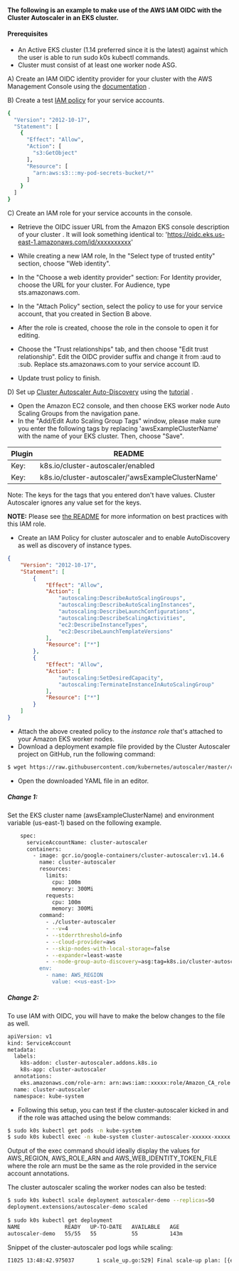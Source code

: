 #### The following is an example to make use of the AWS IAM OIDC with the Cluster Autoscaler in an EKS cluster. 


#### Prerequisites 

  - An Active EKS cluster (1.14 preferred since it is the latest) against which the user is able to run sudo k0s kubectl commands. 
  - Cluster must consist of at least one worker node ASG. 

A) Create an IAM OIDC identity provider for your cluster with the AWS Management Console using the [documentation] . 

B) Create a test [IAM policy] for your service accounts.

```sh
{
  "Version": "2012-10-17",
  "Statement": [
    {
      "Effect": "Allow",
      "Action": [
        "s3:GetObject"
      ],
      "Resource": [
        "arn:aws:s3:::my-pod-secrets-bucket/*"
      ]
    }
  ]
}
```

C) Create an IAM role for your service accounts in the console.
- Retrieve the OIDC issuer URL from the Amazon EKS console description of your cluster . It will look something identical to: 
'https://oidc.eks.us-east-1.amazonaws.com/id/xxxxxxxxxx'
- While creating a new IAM role, In the "Select type of trusted entity" section, choose "Web identity".
- In the "Choose a web identity provider" section:
For Identity provider, choose the URL for your cluster.
For Audience, type sts.amazonaws.com.

- In the "Attach Policy" section, select the policy to use for your service account, that you created in Section B above. 
- After the role is created, choose the role in the console to open it for editing.
- Choose the "Trust relationships" tab, and then choose "Edit trust relationship".
Edit the OIDC provider suffix and change it from :aud to :sub.
Replace sts.amazonaws.com to your service account ID.
- Update trust policy to finish. 

D) Set up [Cluster Autoscaler Auto-Discovery] using the [tutorial](README.md#auto-discovery-setup) . 
- Open the Amazon EC2 console, and then choose EKS worker node Auto Scaling Groups from the navigation pane.
- In the "Add/Edit Auto Scaling Group Tags" window, please make sure you enter the following tags by replacing 'awsExampleClusterName' with the name of your EKS cluster. Then, choose "Save".

| Plugin | README |
| ------ | ------ |
| Key: | k8s.io/cluster-autoscaler/enabled |
| Key: | k8s.io/cluster-autoscaler/'awsExampleClusterName' |

Note: The keys for the tags that you entered don't have values. Cluster Autoscaler ignores any value set for the keys.

__NOTE:__ Please see [the README](README.md#IAM-Policy) for more information on best practices with this IAM role.

- Create an IAM Policy for cluster autoscaler and to enable AutoDiscovery as well as discovery of instance types.

```json
{
    "Version": "2012-10-17",
    "Statement": [
        {
            "Effect": "Allow",
            "Action": [
                "autoscaling:DescribeAutoScalingGroups",
                "autoscaling:DescribeAutoScalingInstances",
                "autoscaling:DescribeLaunchConfigurations",
                "autoscaling:DescribeScalingActivities",
                "ec2:DescribeInstanceTypes",
                "ec2:DescribeLaunchTemplateVersions"
            ],
            "Resource": ["*"]
        },
        {
            "Effect": "Allow",
            "Action": [
                "autoscaling:SetDesiredCapacity",
                "autoscaling:TerminateInstanceInAutoScalingGroup"
            ],
            "Resource": ["*"]
        }
    ]
}
```

- Attach the above created policy to the *instance role* that's attached to your Amazon EKS worker nodes.
- Download a deployment example file provided by the Cluster Autoscaler project on GitHub, run the following command:

```sh
$ wget https://raw.githubusercontent.com/kubernetes/autoscaler/master/cluster-autoscaler/cloudprovider/aws/examples/cluster-autoscaler-autodiscover.yaml
```

- Open the downloaded YAML file in an editor. 

##### Change 1: 

Set the EKS cluster name (awsExampleClusterName) and environment variable (us-east-1) based on the following example. 

```sh
    spec:
      serviceAccountName: cluster-autoscaler
      containers:
        - image: gcr.io/google-containers/cluster-autoscaler:v1.14.6     #cluster-autoscaler image
          name: cluster-autoscaler
          resources:
            limits:
              cpu: 100m
              memory: 300Mi
            requests:
              cpu: 100m
              memory: 300Mi
          command:
            - ./cluster-autoscaler
            - --v=4
            - --stderrthreshold=info
            - --cloud-provider=aws
            - --skip-nodes-with-local-storage=false
            - --expander=least-waste
            - --node-group-auto-discovery=asg:tag=k8s.io/cluster-autoscaler/enabled,k8s.io/cluster-autoscaler/<<awsExampleClusterName>>
          env:
            - name: AWS_REGION
              value: <<us-east-1>>
```

##### Change 2: 

To use IAM with OIDC, you will have to make the below changes to the file as well. 

```sh
apiVersion: v1
kind: ServiceAccount
metadata:
  labels:
    k8s-addon: cluster-autoscaler.addons.k8s.io
    k8s-app: cluster-autoscaler
  annotations:
    eks.amazonaws.com/role-arn: arn:aws:iam::xxxxx:role/Amazon_CA_role   # Add the IAM role created in the above C section.
  name: cluster-autoscaler
  namespace: kube-system
```

- Following this setup, you can test if the cluster-autoscaler kicked in and if the role was attached using the below commands:

```sh
$ sudo k0s kubectl get pods -n kube-system
$ sudo k0s kubectl exec -n kube-system cluster-autoscaler-xxxxxx-xxxxx  env | grep AWS
```

Output of the exec command should ideally display the values for AWS_REGION, AWS_ROLE_ARN and AWS_WEB_IDENTITY_TOKEN_FILE where the role arn must be the same as the role provided in the service account annotations. 

The cluster autoscaler scaling the worker nodes can also be tested: 

```sh
$ sudo k0s kubectl scale deployment autoscaler-demo --replicas=50
deployment.extensions/autoscaler-demo scaled
 
$ sudo k0s kubectl get deployment
NAME              READY   UP-TO-DATE   AVAILABLE   AGE
autoscaler-demo   55/55   55           55          143m
```

Snippet of the cluster-autoscaler pod logs while scaling:

```sh
I1025 13:48:42.975037       1 scale_up.go:529] Final scale-up plan: [{eksctl-xxx-xxx-xxx-nodegroup-ng-xxxxx-NodeGroup-xxxxxxxxxx 2->3 (max: 8)}]
```


[//]: # 

   [Cluster Autoscaler Auto-Discovery]: <https://github.com/kubernetes/autoscaler/blob/master/cluster-autoscaler/cloudprovider/aws/examples/cluster-autoscaler-autodiscover.yaml>
   [IAM OIDC]: <https://docs.aws.amazon.com/eks/latest/userguide/enable-iam-roles-for-service-accounts.html> 
   [IAM policy]: <https://docs.aws.amazon.com/eks/latest/userguide/create-service-account-iam-policy-and-role.html>
   [documentation]: <https://docs.aws.amazon.com/eks/latest/userguide/enable-iam-roles-for-service-accounts.html> 

   
   
  
